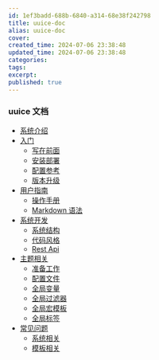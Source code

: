 ```yaml
---
id: 1ef3badd-688b-6840-a314-68e38f242798
title: uuice-doc
alias: uuice-doc
cover:
created_time: 2024-07-06 23:38:48
updated_time: 2024-07-06 23:38:48
categories:
tags:
excerpt:
published: true
---
```


### uuice 文档

- <a href="/introduction" target="_blank">系统介绍</a>
- <a href="/getting-started" target="_blank">入门</a>
  - <a href="/getting-started#prepare" target="_blank">写在前面</a>
  - <a href="/getting-started#install" target="_blank">安装部署</a>
  - <a href="/getting-started#config" target="_blank">配置参考</a>
  - <a href="/getting-started#upgrade" target="_blank">版本升级</a>
- <a href="/user-guide" target="_blank">用户指南</a>
  - <a href="/user-guide#index" target="_blank">操作手册</a>
  - <a href="/user-guide#markdown" target="_blank">Markdown 语法</a>
- <a href="/developer-guide" target="_blank">系统开发</a>
  - <a href="/developer-guide#structure" target="_blank">系统结构</a>
  - <a href="/developer-guide#code-style" target="_blank">代码风格</a>
  - <a href="/developer-guide#rest-api" target="_blank">Rest Api</a>
- <a href="/template-guide" target="_blank">主题相关</a>
  - <a href="/template-guide#prepare" target="_blank">准备工作</a>
  - <a href="/template-guide#config" target="_blank">配置文件</a>
  - <a href="/template-guide#global-variable" target="_blank">全局变量</a>
  - <a href="/template-guide#global-filter" target="_blank">全局过滤器</a>
  - <a href="/template-guide#global-macro" target="_blank">全局宏模板</a>
  - <a href="/template-guide#global-tag" target="_blank">全局标签</a>
- <a href="/question" target="_blank">常见问题</a>
  - <a href="/question#system" target="_blank">系统相关</a>
  - <a href="/question#template" target="_blank">模板相关</a>

